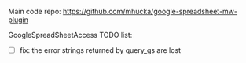 Main code repo: https://github.com/mhucka/google-spreadsheet-mw-plugin

GoogleSpreadSheetAccess TODO list:

 - [ ] fix: the error strings returned by query_gs are lost
